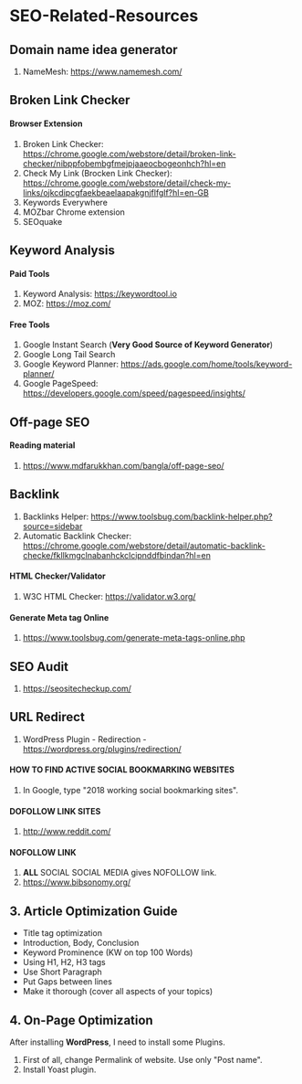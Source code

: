 # SEO-Related-Resources

## Domain name idea generator

1. NameMesh: https://www.namemesh.com/

## Broken Link Checker

#### Browser Extension

1. Broken Link Checker: https://chrome.google.com/webstore/detail/broken-link-checker/nibppfobembgfmejpjaaeocbogeonhch?hl=en
2. Check My Link (Brocken Link Checker): https://chrome.google.com/webstore/detail/check-my-links/ojkcdipcgfaekbeaelaapakgnjflfglf?hl=en-GB
3. Keywords Everywhere
4. MOZbar Chrome extension
5. SEOquake

## Keyword Analysis

#### Paid Tools

1. Keyword Analysis: https://keywordtool.io
2. MOZ: https://moz.com/

#### Free Tools

1. Google Instant Search (**Very Good Source of Keyword Generator**)
2. Google Long Tail Search
3. Google Keyword Planner: https://ads.google.com/home/tools/keyword-planner/
4. Google PageSpeed: https://developers.google.com/speed/pagespeed/insights/

## Off-page SEO

#### Reading material

1. https://www.mdfarukkhan.com/bangla/off-page-seo/

## Backlink

1. Backlinks Helper: https://www.toolsbug.com/backlink-helper.php?source=sidebar
2. Automatic Backlink Checker: https://chrome.google.com/webstore/detail/automatic-backlink-checke/fkllkmgclnabanhckclcipnddfbindan?hl=en

#### HTML Checker/Validator

1. W3C HTML Checker: https://validator.w3.org/

#### Generate Meta tag Online

1. https://www.toolsbug.com/generate-meta-tags-online.php

## SEO Audit

1. https://seositecheckup.com/

## URL Redirect

1. WordPress Plugin - Redirection - https://wordpress.org/plugins/redirection/

#### HOW TO FIND ACTIVE SOCIAL BOOKMARKING WEBSITES

1. In Google, type "2018 working social bookmarking sites".

#### DOFOLLOW LINK SITES

1. http://www.reddit.com/

#### NOFOLLOW LINK

1. **ALL** SOCIAL SOCIAL MEDIA gives NOFOLLOW link.
2. https://www.bibsonomy.org/


## 3. Article Optimization Guide

- Title tag optimization
- Introduction, Body, Conclusion
- Keyword Prominence (KW on top 100 Words)
- Using H1, H2, H3 tags
- Use Short Paragraph
- Put Gaps between lines
- Make it thorough (cover all aspects of your topics)

## 4. On-Page Optimization

After installing **WordPress**, I need to install some Plugins.

1. First of all, change Permalink of website. Use only "Post name".
2. Install Yoast plugin.
